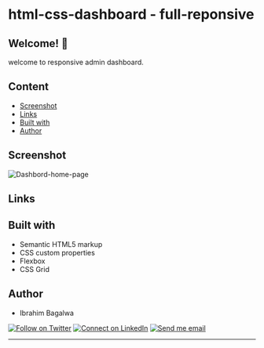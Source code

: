 # html-css-dashboard - full-reponsive

## Welcome! 👋
welcome to responsive admin dashboard.

## Content

- [Screenshot](#screenshot)
- [Links](#links)
- [Built with](#built-with)
- [Author](#author)

## Screenshot

![Dashbord-home-page](./scren-home.png)

## Links

<!-- - Live Site URL: [Space Tourism](https://ibrahimbagalwa.github.io/space-tourism/) -->

## Built with

- Semantic HTML5 markup
- CSS custom properties
- Flexbox
- CSS Grid

## Author

- Ibrahim Bagalwa
<p align="left">

[![Follow on Twitter](https://img.shields.io/badge/--twitter?label=Twitter&logo=Twitter&style=social)](https://twitter.com/ibrahim_Bagalwa) [![Connect on LinkedIn](https://img.shields.io/badge/--linkedin?label=LinkedIn&logo=LinkedIn&style=social)](https://www.linkedin.com/in/IbrahimBagalwa) [![Send me email](https://img.shields.io/badge/--gmail?label=Gmail&logo=Gmail&style=social)](mailto:bagmurhulaibrahim@gmail.com)
___
</p>
